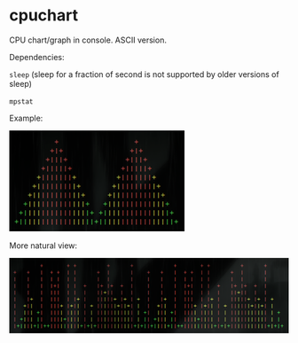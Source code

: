 cpuchart
========

CPU chart/graph in console. ASCII version.

Dependencies:

  `sleep` (sleep for a fraction of second is not supported by older versions of sleep)

  `mpstat`


Example:

![Console CPU graph.](https://raw.githubusercontent.com/mnmnc/img/master/graph.png)

More natural view:

![Console CPU graph.](https://raw.githubusercontent.com/mnmnc/img/master/graphlong.png)



